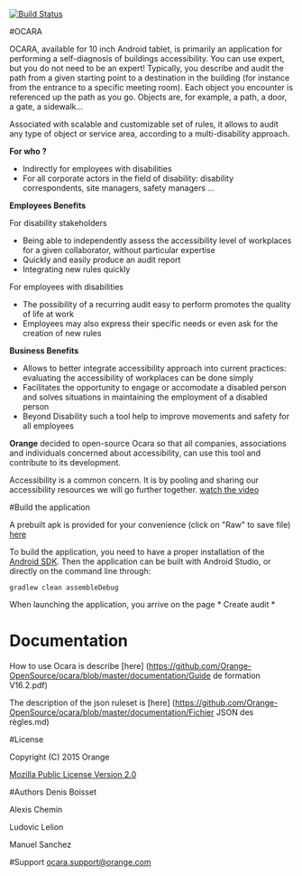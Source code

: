 [![Build Status](https://travis-ci.org/Orange-OpenSource/ocara.svg?branch=master)](https://travis-ci.org/Orange-OpenSource/ocara) 

#OCARA

OCARA, available for 10 inch Android tablet, is primarily an application for performing a self-diagnosis of buildings accessibility. You can use expert, but you do not need to be an expert!
Typically, you describe and audit the path from a given starting point to a destination in the building (for instance from the entrance to a specific meeting room).
Each object you encounter is referenced up the path as you go. Objects are, for example, a path, a door, a gate, a sidewalk...
 
Associated with scalable and customizable set of rules, it allows to audit any type of object or service area, according to a multi-disability approach.


**For who ?**
 * Indirectly for employees with disabilities
 * For all corporate actors in the field of disability: disability correspondents, site managers, safety managers ...


**Employees  Benefits**

For disability stakeholders
   * Being able to independently assess the accessibility level of workplaces for a given collaborator, without particular expertise
   * Quickly and easily produce an audit report
   * Integrating new rules quickly

For employees with disabilities
   * The possibility of a recurring audit easy to perform promotes the quality of life at work
   * Employees may also express their specific needs or even ask for the creation of new rules

**Business Benefits**
   * Allows to better integrate accessibility approach into current practices: evaluating the accessibility of workplaces can be done simply
   * Facilitates the opportunity to engage or accomodate a disabled person and solves situations in maintaining the employment of a disabled person
   * Beyond Disability such a tool help to improve movements and safety for all employees 


**Orange** decided to open-source Ocara so that all companies, associations and individuals concerned about accessibility, can use this tool and contribute to its development.

   Accessibility is a common concern. It is by pooling and sharing our accessibility resources we will go further together.
   [watch the video](http://vod.com.ftgroup/content/encoded/t81HxrJyewTuNLcLgfph.asx)


#Build the application

A prebuilt apk is provided for your convenience (click on "Raw" to save file) [here](https://github.com/Orange-OpenSource/ocara/blob/master/demo/ocara-opensource-debug.apk)

To build the application, you need to have a proper installation of the [Android SDK](https://developer.android.com/sdk/index.html).
Then the application can be built with Android Studio, or directly on the command line through:
```shell
gradlew clean assembleDebug
```

When launching the application, you arrive on the page * Create audit *

# Documentation

How to use Ocara is describe [here] (https://github.com/Orange-OpenSource/ocara/blob/master/documentation/Guide de formation V16.2.pdf)

The description of the json ruleset is [here] (https://github.com/Orange-OpenSource/ocara/blob/master/documentation/Fichier JSON des règles.md)


#License

Copyright (C) 2015 Orange

[Mozilla Public License Version 2.0](https://www.mozilla.org/MPL/2.0)


#Authors
Denis Boisset

Alexis Chemin

Ludovic Lelion

Manuel Sanchez

#Support
ocara.support@orange.com